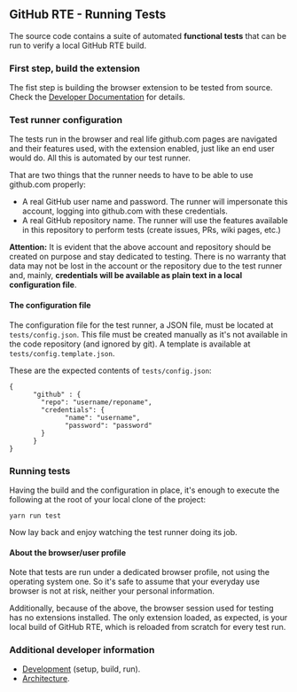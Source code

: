 ## GitHub RTE - Running Tests

The source code contains a suite of automated **functional tests** that can be run to verify a local GitHub RTE build.

### First step, build the extension

The fist step is building the browser extension to be tested from source. Check the [Developer Documentation](../dev/README.md) for details.

### Test runner configuration

The tests run in the browser and real life github.com pages are navigated and their features used, with the extension enabled, just like an end user would do. All this is automated by our test runner.

That are two things that the runner needs to have to be able to use github.com properly:

*   A real GitHub user name and password. The runner will impersonate this account, logging into github.com with these credentials.
*   A real GitHub repository name. The runner will use the features available in this repository to perform tests (create issues, PRs, wiki pages, etc.)

**Attention:** It is evident that the above account and repository should be created on purpose and stay dedicated to testing. There is no warranty that data may not be lost in the account or the repository due to the test runner and, mainly, **credentials will be available as plain text in a local configuration file**.

#### The configuration file

The configuration file for the test runner, a JSON file, must be located at `tests/config.json`. This file must be created manually as it's not available in the code repository (and ignored by git). A template is available at `tests/config.template.json`.

These are the expected contents of `tests/config.json`:

```plaintext
{
      "github" : {
        "repo": "username/reponame",
        "credentials": {
              "name": "username",
              "password": "password"
        }
      }
}
```

### Running tests

Having the build and the configuration in place, it's enough to execute the following at the root of your local clone of the project:

```plaintext
yarn run test
```

Now lay back and enjoy watching the test runner doing its job.

#### About the browser/user profile

Note that tests are run under a dedicated browser profile, not using the operating system one. So it's safe to assume that your everyday use browser is not at risk, neither your personal information.

Additionally, because of the above, the browser session used for testing has no extensions installed. The only extension loaded, as expected, is your local build of GitHub RTE, which is reloaded from scratch for every test run.

### Additional developer information

*   [Development](../dev/README.md) (setup, build, run).
*   [Architecture](../src/README.md).
